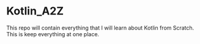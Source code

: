 # Kotlin_A2Z
This repo will contain everything that I will learn about Kotlin from Scratch. This is keep everything at one place.
